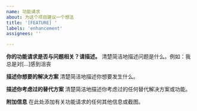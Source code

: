 ```yaml
---
name: 功能请求
about: 为这个项目建议一个想法
title: '[FEATURE] '
labels: 'enhancement'
assignees: ''

---
```


**你的功能请求是否与问题相关？请描述。**
清楚简洁地描述问题是什么。例如：我总是对[...]感到沮丧

**描述你想要的解决方案**
清楚简洁地描述你想要发生什么。

**描述你考虑过的替代方案**
清楚简洁地描述你考虑过的任何替代解决方案或功能。

**附加信息**
在此处添加有关功能请求的任何其他信息或截图。